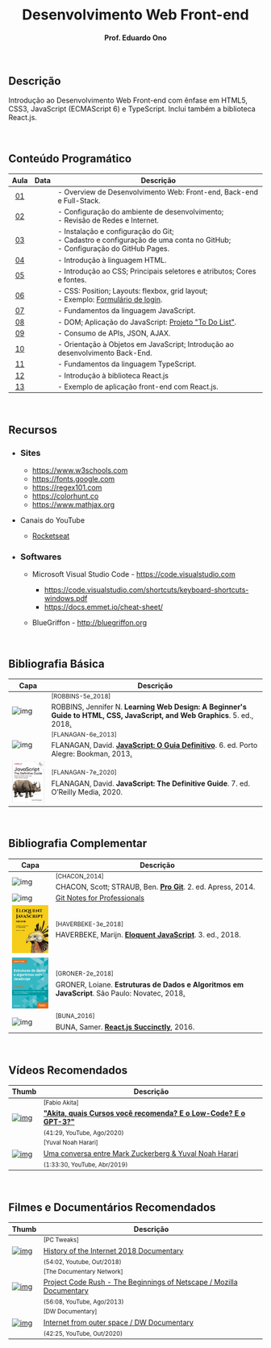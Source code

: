 <h1 align="center">Desenvolvimento Web Front-end</h1>

<h4 align="center">Prof. Eduardo Ono</h4>

&nbsp;

## Descrição

Introdução ao Desenvolvimento Web Front-end com ênfase em HTML5, CSS3, JavaScript (ECMAScript 6) e TypeScript. Inclui também a biblioteca React.js.

&nbsp;

## Conteúdo Programático

| Aula | Data  | Descrição |
| :-:  | :-:   | ---      |
| [01] |  | - Overview de Desenvolvimento Web: Front-end, Back-end e Full-Stack. |
| [02] |  | - Configuração do ambiente de desenvolvimento;<br> - Revisão de Redes e Internet. |
| [03] |  | - Instalação e configuração do Git;<br> - Cadastro e configuração de uma conta no GitHub;<br> - Configuração do GitHub Pages. |
| [04] |  | - Introdução à linguagem HTML. |
| [05] |  | - Introdução ao CSS; Principais seletores e atributos; Cores e fontes. |
| [06] |  | - CSS: Position; Layouts: flexbox, grid layout;<br> - Exemplo: [Formulário de login].  |
| [07] |  | - Fundamentos da linguagem JavaScript. |
| [08] |  | - DOM; Aplicação do JavaScript: [Projeto "To Do List"]. |
| [09] |  | - Consumo de APIs, JSON, AJAX. |
| [10] |  | - Orientação à Objetos em JavaScript; Introdução ao desenvolvimento Back-End. |
| [11] |  | - Fundamentos da linguagem TypeScript. |
| [12] |  | - Introdução à biblioteca React.js |
| [13] |  | - Exemplo de aplicação front-end com React.js. |

[01]: ./conteudo/00-overview/
[02]: ./conteudo/01-ambiente-de-desenvolvimento/
[03]: ./conteudo/01-ambiente-de-desenvolvimento/git-github/
[04]: ./conteudo/03-html/
[05]: ./conteudo/04-css/
[06]: ./conteudo/04-css/layouts/
[07]: ./conteudo/05-javascript/
[08]: ./projetos/todo-list/
[09]: ./conteudo/
[10]: ./conteudo/05-javascript/js-poo/
[11]: ./conteudo/06-typescript/
[12]: ./conteudo/react-js/
[13]: ./imersoes/nlw-expert-14/react/
[Formulário de login]: ./conteudo/04-css/exemplos/README.md
[Projeto "To Do List"]: ./projetos/todo-list/README.md

&nbsp;

## Recursos

* ### Sites

    * https://www.w3schools.com
    * https://fonts.google.com
    * https://regex101.com
    * https://colorhunt.co
    * https://www.mathjax.org

* Canais do YouTube

    * [Rocketseat]()

* ### Softwares

    * Microsoft Visual Studio Code - https://code.visualstudio.com

        * https://code.visualstudio.com/shortcuts/keyboard-shortcuts-windows.pdf
        * https://docs.emmet.io/cheat-sheet/

    * BlueGriffon - http://bluegriffon.org

&nbsp;

## Bibliografia Básica

| Capa | Descrição |
| ---  | --- |
| <img src="https://images-na.ssl-images-amazon.com/images/I/51iVcZUGuoL._SX408_BO1,204,203,200_.jpg" alt="img" width="100px"> | <sup>[ROBBINS-5e_2018]</sup><br>ROBBINS, Jennifer N. __Learning Web Design: A Beginner's Guide to HTML, CSS, JavaScript, and Web Graphics__. 5. ed., 2018[.](https://app.box.com/s/thfya26nnxo8gwbwo09qjfwq83n96m4a) |
| <img src="https://m.media-amazon.com/images/I/51w53T12s8L.jpg" alt="img" width="100px"> | <sup>[FLANAGAN-6e_2013]</sup><br>FLANAGAN, David. [__JavaScript: O Guia Definitivo__](https://www.academia.edu/40442620/JavaScript_O_Guia_Definitivo_v). 6. ed. Porto Alegre: Bookman, 2013[.](https://app.box.com/s/1nud9latis2zqn63f3ycsj0nv7zlv1mr) |
| <img src="./referencias/capas/FLANAGAN-7e_2020.jpg" alt="img" width="100px"> | <sup id="FLANAGAN-7e_2020">[FLANAGAN-7e_2020]</sup><br>FLANAGAN, David. __JavaScript: The Definitive Guide__. 7. ed. O’Reilly Media, 2020. |

&nbsp;

## Bibliografia Complementar

| Capa | Descrição |
| ---  | ---       |
| <img src="https://git-scm.com/images/progit2.png" alt="img" width="100px"> | <sup>[CHACON_2014]</sup><br>CHACON, Scott; STRAUB, Ben. [__Pro Git__](https://git-scm.com/book/). 2. ed. Apress, 2014. |
| <img src="https://goalkicker.com/GitBook/GitGrow.png" alt="img" width="100px"> | [Git Notes for Professionals](https://goalkicker.com/GitBook/) |
| <img src="./referencias/capas/haverbeke-3e_2018.jpg" alt="img" width="100px"> | <sup>[HAVERBEKE-3e_2018]</sup><br>HAVERBEKE, Marijn. [__Eloquent JavaScript__](https://archive.org/details/2018eloquentjavascript). 3. ed., 2018. |
| <img src="./referencias/capas/GRONER-2e_2018.png" alt="img" width="100px"> | <sup>[GRONER-2e_2018]</sup><br>GRONER, Loiane. __Estruturas de Dados e Algoritmos em JavaScript__. São Paulo: Novatec, 2018[.](https://app.box.com/s/ad9284w4gaxfyi3s6jtngy9i2wjnnx2k) |
| <img src="https://cdn.syncfusion.com/content/images/downloads/ebook/react-succinctly.png" alt="img" width="100px"> | <sup>[BUNA_2016]</sup><br>BUNA, Samer. [__React.js Succinctly__](https://www.syncfusion.com/ebooks/reactjs_succinctly), 2016. |

&nbsp;

## Vídeos Recomendados

| Thumb | Descrição |
| --- | --- |
| [![img](https://img.youtube.com/vi/1RARFXh_aa0/default.jpg)](https://www.youtube.com/watch?v=1RARFXh_aa0) | <sup>[Fabio Akita]</sup><br>[__"Akita, quais Cursos você recomenda? E o Low-Code? E o GPT-3?"__](https://www.youtube.com/watch?v=1RARFXh_aa0)<br><sub>(41:29, YouTube, Ago/2020)</sub> |
| [![img](https://img.youtube.com/vi/Boj9eD0Wug8/default.jpg)](https://youtu.be/Boj9eD0Wug8) | <sup>[Yuval Noah Harari]</sup><br>[Uma conversa entre Mark Zuckerberg & Yuval Noah Harari](https://www.youtube.com/watch?v=Boj9eD0Wug8)<br><sub>(1:33:30, YouTube, Abr/2019)</sub> |

&nbsp;

## Filmes e Documentários Recomendados

| Thumb | Descrição |
| --- | --- |
| [![img](https://img.youtube.com/vi/ILQeXZTOpkw/default.jpg)](https://www.youtube.com/watch?v=ILQeXZTOpkw) | <sup>[PC Tweaks]</sup><br>[History of the Internet 2018 Documentary](https://www.youtube.com/watch?v=ILQeXZTOpkw)<br><sub>(54:02, Youtube, Out/2018)</sub> |
| [![img](https://img.youtube.com/vi/4Q7FTjhvZ7Y/default.jpg)](https://www.youtube.com/watch?v=4Q7FTjhvZ7Y) | <sup>[The Documentary Network]</sup><br>[Project Code Rush - The Beginnings of Netscape / Mozilla Documentary](https://www.youtube.com/watch?v=4Q7FTjhvZ7Y)<br><sub>(56:08, YouTube, Ago/2013)</sub> |
| [![img](https://img.youtube.com/vi/IsqSwMsI_mc/default.jpg)](https://www.youtube.com/watch?v=IsqSwMsI_mc) | <sup>[DW Documentary]</sup><br>[Internet from outer space / DW Documentary](https://www.youtube.com/watch?v=IsqSwMsI_mc)<br><sub>(42:25, YouTube, Out/2020)</sub> |

&nbsp;
